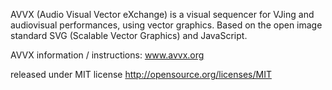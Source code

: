 AVVX (Audio Visual Vector eXchange) is a visual sequencer for VJing and audiovisual performances, using vector graphics. Based on the open image standard SVG (Scalable Vector Graphics) and JavaScript.

AVVX information / instructions: www.avvx.org

released under MIT license http://opensource.org/licenses/MIT
